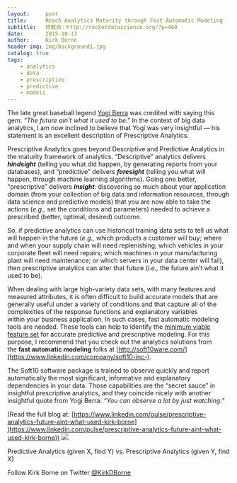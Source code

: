 ```yaml
---
layout:     post
title:      Reach Analytics Maturity through Fast Automatic Modeling
subtitle:   转载自：http://rocketdatascience.org/?p=460
date:       2015-10-13
author:     Kirk Borne
header-img: img/background1.jpg
catalog: true
tags:
    - analytics
    - data
    - prescriptive
    - predictive
    - models
---
```


The late great baseball legend [Yogi Berra](https://en.wikipedia.org/wiki/Yogi_Berra#.22Yogi-isms.22) was credited with saying this gem: *“The future ain’t what it used to be.”* In the context of big data analytics, I am now inclined to believe that Yogi was very insightful — his statement is an excellent description of Prescriptive Analytics.

Prescriptive Analytics goes beyond Descriptive and Predictive Analytics in the maturity framework of analytics. “Descriptive” analytics delivers ***hindsight*** (telling you what did happen, by generating reports from your databases), and “predictive” delivers ***foresight*** (telling you what will happen, through machine learning algorithms). Going one better, “prescriptive” delivers ***insight***: discovering so much about your application domain (from your collection of big data and information resources, through data science and predictive models) that you are now able to take the actions (*e.g.,* set the conditions and parameters) needed to achieve a prescribed (better, optimal, desired) outcome.

So, if predictive analytics can use historical training data sets to tell us what will happen in the future (*e.g.,* which products a customer will buy; where and when your supply chain will need replenishing; which vehicles in your corporate fleet will need repairs; which machines in your manufacturing plant will need maintenance; or which servers in your data center will fail), then prescriptive analytics can alter that future (*i.e.,* the future ain’t what it used to be).

When dealing with large high-variety data sets, with many features and measured attributes, it is often difficult to build accurate models that are generally useful under a variety of conditions and that capture all of the complexities of the response functions and explanatory variables within your business application. In such cases, fast automatic modeling tools are needed. These tools can help to identify the [minimum viable feature set](http://leananalyticsbook.com/minimum-viable-feature-analysis) for accurate predictive and prescriptive modeling. For this purpose, I recommend that you check out the analytics solutions from the **fast automatic modeling** folks at [http://soft10ware.com/](https://www.linkedin.com/company/soft10-inc-).

The Soft10 software package is trained to observe quickly and report automatically the most significant, informative and explanatory dependencies in your data. Those capabilities are the “secret sauce” in insightful prescriptive analytics, and they coincide nicely with another insightful quote from Yogi Berra: *“You can observe a lot by just watching.”*

(Read the full blog at: [https://www.linkedin.com/pulse/prescriptive-analytics-future-aint-what-used-kirk-borne](https://www.linkedin.com/pulse/prescriptive-analytics-future-aint-what-used-kirk-borne))
![](http://rocketdatascience.org/wp-content/uploads/2015/10/Predictive-vs-Prescriptive-300x225.png)


Predictive Analytics (given X, find Y) vs. Prescriptive Analytics (given Y, find X)

Follow Kirk Borne on Twitter [@KirkDBorne](https://twitter.com/KirkDBorne)
